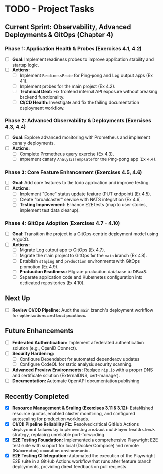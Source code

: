 # TODO - Project Tasks

## Current Sprint: Observability, Advanced Deployments & GitOps (Chapter 4)

### Phase 1: Application Health & Probes (Exercises 4.1, 4.2)
- [ ] **Goal:** Implement readiness probes to improve application stability and startup logic.
- [ ] **Actions:**
    - [ ] Implement `ReadinessProbe` for Ping-pong and Log output apps (Ex 4.1).
    - [ ] Implement probes for the main project (Ex 4.2).
    - [ ] **Technical Debt:** Fix frontend internal API exposure without breaking backend functionality.
    - [ ] **CI/CD Health:** Investigate and fix the failing documentation deployment workflow.

### Phase 2: Advanced Observability & Deployments (Exercises 4.3, 4.4)
- [ ] **Goal:** Explore advanced monitoring with Prometheus and implement canary deployments.
- [ ] **Actions:**
    - [ ] Complete Prometheus query exercise (Ex 4.3).
    - [ ] Implement canary `AnalysisTemplate` for the Ping-pong app (Ex 4.4).

### Phase 3: Core Feature Enhancement (Exercises 4.5, 4.6)
- [ ] **Goal:** Add core features to the todo application and improve testing.
- [ ] **Actions:**
    - [ ] Implement "Done" status update feature (PUT endpoint) (Ex 4.5).
    - [ ] Create "broadcaster" service with NATS integration (Ex 4.6).
    - [ ] **Testing Improvement:** Enhance E2E tests (map to user stories, implement test data cleanup).

### Phase 4: GitOps Adoption (Exercises 4.7 - 4.10)
- [ ] **Goal:** Transition the project to a GitOps-centric deployment model using ArgoCD.
- [ ] **Actions:**
    - [ ] Migrate Log output app to GitOps (Ex 4.7).
    - [ ] Migrate the main project to GitOps for the `main` branch (Ex 4.8).
    - [ ] Establish `staging` and `production` environments with GitOps promotion (Ex 4.9).
    - [ ] **Production Readiness:** Migrate production database to DBaaS.
    - [ ] Separate application code and Kubernetes configuration into dedicated repositories (Ex 4.10).

## Next Up
- [ ] **Review CI/CD Pipeline:** Audit the `main` branch's deployment workflow for optimizations and best practices.

## Future Enhancements
- [ ] **Federated Authentication:** Implement a federated authentication solution (e.g., OpenID Connect).
- [ ] **Security Hardening:**
    - [ ] Configure Dependabot for automated dependency updates.
    - [ ] Configure CodeQL for static analysis security scanning.
- [ ] **Advanced Preview Environments:** Replace `nip.io` with a proper DNS and certificate solution (ExternalDNS, cert-manager).
- [ ] **Documentation:** Automate OpenAPI documentation publishing.

## Recently Completed
- [x] **Resource Management & Scaling (Exercises 3.11 & 3.12):** Established resource quotas, enabled cluster monitoring, and configured autoscaling for production workloads.
- [x] **CI/CD Pipeline Reliability Fix:** Resolved critical GitHub Actions deployment failures by implementing a robust multi-layer health check strategy, replacing unreliable port-forwarding.
- [x] **E2E Testing Foundation:** Implemented a comprehensive Playwright E2E test suite with support for local (Docker Compose) and remote (Kubernetes) execution environments.
- [x] **E2E Testing CI Integration:** Automated the execution of the Playwright E2E suite in a GitHub Actions workflow that runs after feature branch deployments, providing direct feedback on pull requests.
